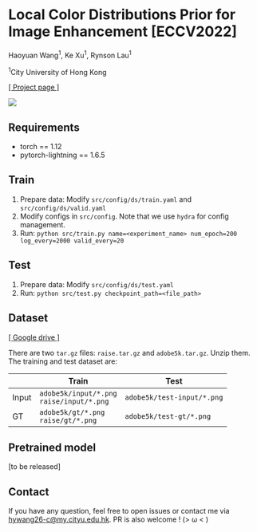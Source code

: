 # Local Color Distributions Prior for Image Enhancement [ECCV2022]

Haoyuan Wang<sup>1</sup>, Ke Xu<sup>1</sup>, Rynson Lau<sup>1</sup>

<sup>1</sup>City University of Hong Kong

[[ Project page ]](https://hywang99.github.io/2022/07/09/lcdpnet/)

![](https://hywang99.github.io/images/lcdpnet/arch.png)

## Requirements

- torch == 1.12
- pytorch-lightning == 1.6.5

## Train

1. Prepare data: Modify `src/config/ds/train.yaml` and `src/config/ds/valid.yaml`
2. Modify configs in `src/config`. Note that we use `hydra` for config management.
3. Run: `python src/train.py name=<experiment_name> num_epoch=200 log_every=2000 valid_every=20`

## Test

1. Prepare data: Modify `src/config/ds/test.yaml`
2. Run: `python src/test.py checkpoint_path=<file_path>`

## Dataset

[[ Google drive ]](https://drive.google.com/drive/folders/10Reaq-N0DiZiFpSrZ8j5g3g0EJes4JiS?usp=sharing)

There are two `tar.gz` files: `raise.tar.gz` and `adobe5k.tar.gz`. Unzip them. The training and test dataset are:

|       | Train | Test |
|-------|-------|------|
| Input | `adobe5k/input/*.png` <br /> `raise/input/*.png` | `adobe5k/test-input/*.png` |
| GT    | `adobe5k/gt/*.png` <br /> `raise/gt/*.png`       | `adobe5k/test-gt/*.png` |

## Pretrained model

[to be released]

## Contact

If you have any question, feel free to open issues or contact me via hywang26-c@my.cityu.edu.hk. PR is also welcome ! (> ω < )
